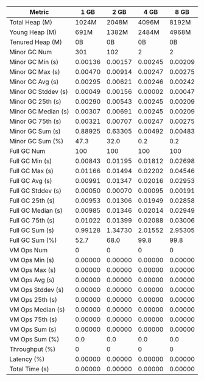 | Metric | 1 GB | 2 GB | 4 GB | 8 GB |
|------|----|----|----|----|
| Total Heap (M) | 1024M | 2048M | 4096M | 8192M |
| Young Heap (M) | 691M | 1382M | 2484M | 4968M |
| Tenured Heap (M) | 0B | 0B | 0B | 0B |
| Minor GC Num | 301 | 102 | 2 | 2 |
| Minor GC Min (s) | 0.00136 | 0.00157 | 0.00245 | 0.00209 |
| Minor GC Max (s) | 0.00470 | 0.00914 | 0.00247 | 0.00275 |
| Minor GC Avg (s) | 0.00295 | 0.00621 | 0.00246 | 0.00242 |
| Minor GC Stddev (s) | 0.00049 | 0.00156 | 0.00002 | 0.00047 |
| Minor GC 25th (s) | 0.00290 | 0.00543 | 0.00245 | 0.00209 |
| Minor GC Median (s) | 0.00307 | 0.00691 | 0.00245 | 0.00209 |
| Minor GC 75th (s) | 0.00321 | 0.00707 | 0.00247 | 0.00275 |
| Minor GC Sum (s) | 0.88925 | 0.63305 | 0.00492 | 0.00483 |
| Minor GC Sum (%) | 47.3 | 32.0 | 0.2 | 0.2 |
| Full GC Num | 100 | 100 | 100 | 100 |
| Full GC Min (s) | 0.00843 | 0.01195 | 0.01812 | 0.02698 |
| Full GC Max (s) | 0.01166 | 0.01494 | 0.02202 | 0.04546 |
| Full GC Avg (s) | 0.00991 | 0.01347 | 0.02016 | 0.02953 |
| Full GC Stddev (s) | 0.00050 | 0.00070 | 0.00095 | 0.00191 |
| Full GC 25th (s) | 0.00953 | 0.01306 | 0.01949 | 0.02858 |
| Full GC Median (s) | 0.00985 | 0.01346 | 0.02014 | 0.02949 |
| Full GC 75th (s) | 0.01022 | 0.01399 | 0.02088 | 0.03006 |
| Full GC Sum (s) | 0.99128 | 1.34730 | 2.01552 | 2.95305 |
| Full GC Sum (%) | 52.7 | 68.0 | 99.8 | 99.8 |
| VM Ops Num | 0 | 0 | 0 | 0 |
| VM Ops Min (s) | 0.00000 | 0.00000 | 0.00000 | 0.00000 |
| VM Ops Max (s) | 0.00000 | 0.00000 | 0.00000 | 0.00000 |
| VM Ops Avg (s) | 0.00000 | 0.00000 | 0.00000 | 0.00000 |
| VM Ops Stddev (s) | 0.00000 | 0.00000 | 0.00000 | 0.00000 |
| VM Ops 25th (s) | 0.00000 | 0.00000 | 0.00000 | 0.00000 |
| VM Ops Median (s) | 0.00000 | 0.00000 | 0.00000 | 0.00000 |
| VM Ops 75th (s) | 0.00000 | 0.00000 | 0.00000 | 0.00000 |
| VM Ops Sum (s) | 0.00000 | 0.00000 | 0.00000 | 0.00000 |
| VM Ops Sum (%) | 0.0 | 0.0 | 0.0 | 0.0 |
| Throughput (%) | 0 | 0 | 0 | 0 |
| Latency (%) | 0.00000 | 0.00000 | 0.00000 | 0.00000 |
| Total Time (s) | 0.00000 | 0.00000 | 0.00000 | 0.00000 |
